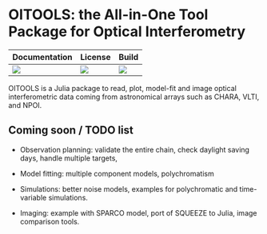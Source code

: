# OITOOLS: the All-in-One Tool Package for Optical Interferometry

| **Documentation**               | **License**                     |**Build**                      |
|:--------------------------------|:--------------------------------|:------------------------------|
| [![][doc-dev-img]][doc-dev-url] | [![][license-img]][license-url] | [![][travis-img]][travis-url] |

OITOOLS is a Julia package to read, plot, model-fit and image optical interferometric data coming from astronomical arrays such as CHARA, VLTI, and NPOI.

[doc-dev-img]: https://img.shields.io/badge/docs-dev-blue.svg
[doc-dev-url]: https://fabienbaron.github.io/OITOOLS.jl/dev

[license-url]: ./LICENSE.md
[license-img]: http://img.shields.io/badge/license-GPL3-brightgreen.svg?style=flat

[travis-img]: https://travis-ci.com/fabienbaron/OITOOLS.jl.svg?branch=master
[travis-url]: https://travis-ci.com/fabienbaron/OITOOLS.jl

## Coming soon / TODO list

- Observation planning: validate the entire chain, check daylight saving days, handle multiple targets,

- Model fitting: multiple component models, polychromatism

- Simulations: better noise models, examples for polychromatic and time-variable simulations.

- Imaging: example with SPARCO model, port of SQUEEZE to Julia, image comparison tools.
